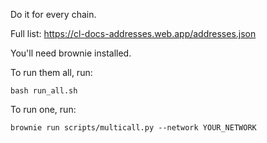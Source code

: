 Do it for every chain.

Full list: https://cl-docs-addresses.web.app/addresses.json

You'll need brownie installed.

To run them all, run:

```
bash run_all.sh
```

To run one, run:

```
brownie run scripts/multicall.py --network YOUR_NETWORK
```
